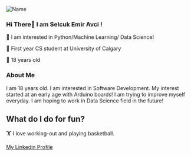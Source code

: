 ![Name](https://user-images.githubusercontent.com/53044008/114941969-85894100-9e4c-11eb-9528-4139bab5ff1d.png)
### Hi There👋 I am Selcuk Emir Avci !

🔭 I am interested in Python/Machine Learning/ Data Science!

🏫 First year CS student at University of Calgary

🔑 18 years old

### About Me

I am 18 years old. I am interested in Software Development. My interest started at an early age with Arduino boards! I am trying to improve myself everyday.
I am hoping to work in Data Science field in the future!

## What do I do for fun?

🏋️ I love working-out and playing basketball. 

[My Linkedin Profile](https://www.linkedin.com/in/selcukemiravci/)
